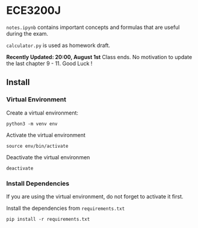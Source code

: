 # ECE3200J

`notes.ipynb` contains important concepts and formulas that are useful during the exam.


`calculator.py` is used as homework draft.

**Recently Updated: 20:00, August 1st**
Class ends. No motivation to update the last chapter 9 - 11. Good Luck !
## Install

### Virtual Environment

Create a virtual environment:

```
python3 -m venv env
```

Activate the virtual environment

```
source env/bin/activate
```

Deactivate the virtual environmen
```
deactivate
```

### Install Dependencies

If you are using the virtual environment, do not forget to activate it first.

Install the dependencies from `requirements.txt`
```
pip install -r requirements.txt
```

